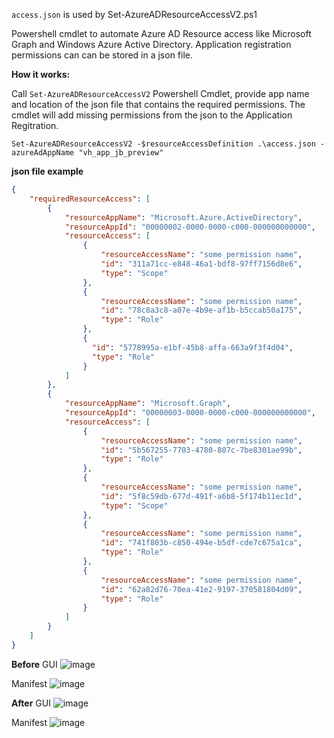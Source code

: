 `access.json` is used by Set-AzureADResourceAccessV2.ps1 

Powershell cmdlet to automate Azure AD Resource access like Microsoft Graph and Windows Azure Active Directory. Application registration permissions can can be stored in a json file.

**How it works:**

Call `Set-AzureADResourceAccessV2` Powershell Cmdlet, provide app name and location of the json file that contains the required permissions. The cmdlet will add missing permissions from the json to the Application Regitration.

`Set-AzureADResourceAccessV2 -$resourceAccessDefinition .\access.json -azureAdAppName "vh_app_jb_preview"`

**json file example**

```json
{
    "requiredResourceAccess": [
        {
            "resourceAppName": "Microsoft.Azure.ActiveDirectory",
            "resourceAppId": "00000002-0000-0000-c000-000000000000",
            "resourceAccess": [
                {
                    "resourceAccessName": "some permission name",
                    "id": "311a71cc-e848-46a1-bdf8-97ff7156d8e6",
                    "type": "Scope"
                },
                {
                    "resourceAccessName": "some permission name",
                    "id": "78c8a3c8-a07e-4b9e-af1b-b5ccab50a175",
                    "type": "Role"
                },
                {
                  "id": "5778995a-e1bf-45b8-affa-663a9f3f4d04",
                  "type": "Role"
                }
            ]
        },
        {
            "resourceAppName": "Microsoft.Graph",
            "resourceAppId": "00000003-0000-0000-c000-000000000000",
            "resourceAccess": [
                {
                    "resourceAccessName": "some permission name",
                    "id": "5b567255-7703-4780-807c-7be8301ae99b",
                    "type": "Role"
                },
                {
                    "resourceAccessName": "some permission name",
                    "id": "5f8c59db-677d-491f-a6b8-5f174b11ec1d",
                    "type": "Scope"
                },
                {
                    "resourceAccessName": "some permission name",
                    "id": "741f803b-c850-494e-b5df-cde7c675a1ca",
                    "type": "Role"
                },
                {
                    "resourceAccessName": "some permission name",
                    "id": "62a82d76-70ea-41e2-9197-370581804d09",
                    "type": "Role"
                }
            ]
        }
    ]
}
```



**Before**
GUI
![image](https://user-images.githubusercontent.com/38721775/52266617-c2815100-292e-11e9-9913-6176b312a91e.png)

Manifest
![image](https://user-images.githubusercontent.com/38721775/52266673-e349a680-292e-11e9-940b-bf24c80b88b3.png)

**After**
GUI
![image](https://user-images.githubusercontent.com/38721775/52269994-8bfc0400-2937-11e9-9f72-3aa7b866cb0c.png)

Manifest
![image](https://user-images.githubusercontent.com/38721775/52270024-a33af180-2937-11e9-80ef-ad0315f39450.png)


